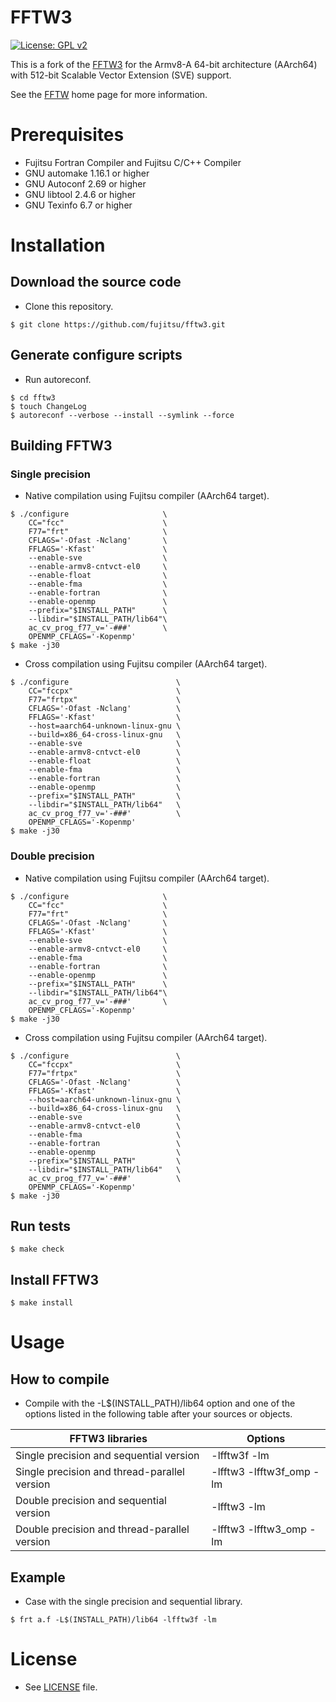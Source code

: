 FFTW3
======
[![License: GPL v2](https://img.shields.io/badge/License-GPL%20v2-blue.svg)](https://www.gnu.org/licenses/old-licenses/gpl-2.0.en.html)



This is a fork of the [FFTW3](https://github.com/FFTW/fftw3) for the Armv8-A 64-bit architecture (AArch64) with 512-bit Scalable Vector Extension (SVE) support.

See the [FFTW](http://www.fftw.org/) home page for more information.

# Prerequisites

* Fujitsu Fortran Compiler and Fujitsu C/C++ Compiler
* GNU automake 1.16.1 or higher
* GNU Autoconf 2.69 or higher
* GNU libtool 2.4.6 or higher
* GNU Texinfo 6.7 or higher

# Installation

## Download the source code
* Clone this repository.

```
$ git clone https://github.com/fujitsu/fftw3.git
```

## Generate configure scripts
* Run autoreconf.

```
$ cd fftw3
$ touch ChangeLog
$ autoreconf --verbose --install --symlink --force
```

## Building FFTW3

### Single precision
* Native compilation using Fujitsu compiler (AArch64 target).

```
$ ./configure                     \
    CC="fcc"                      \
    F77="frt"                     \
    CFLAGS='-Ofast -Nclang'       \
    FFLAGS='-Kfast'               \
    --enable-sve                  \
    --enable-armv8-cntvct-el0     \
    --enable-float                \
    --enable-fma                  \
    --enable-fortran              \
    --enable-openmp               \
    --prefix="$INSTALL_PATH"      \
    --libdir="$INSTALL_PATH/lib64"\
    ac_cv_prog_f77_v='-###'       \
    OPENMP_CFLAGS='-Kopenmp'
$ make -j30
```

* Cross compilation using Fujitsu compiler (AArch64 target).

```
$ ./configure                        \
    CC="fccpx"                       \
    F77="frtpx"                      \
    CFLAGS='-Ofast -Nclang'          \
    FFLAGS='-Kfast'                  \
    --host=aarch64-unknown-linux-gnu \
    --build=x86_64-cross-linux-gnu   \
    --enable-sve                     \
    --enable-armv8-cntvct-el0        \
    --enable-float                   \
    --enable-fma                     \
    --enable-fortran                 \
    --enable-openmp                  \
    --prefix="$INSTALL_PATH"         \
    --libdir="$INSTALL_PATH/lib64"   \
    ac_cv_prog_f77_v='-###'          \
    OPENMP_CFLAGS='-Kopenmp'
$ make -j30
```

### Double precision
* Native compilation using Fujitsu compiler (AArch64 target).

```
$ ./configure                     \
    CC="fcc"                      \
    F77="frt"                     \
    CFLAGS='-Ofast -Nclang'       \
    FFLAGS='-Kfast'               \
    --enable-sve                  \
    --enable-armv8-cntvct-el0     \
    --enable-fma                  \
    --enable-fortran              \
    --enable-openmp               \
    --prefix="$INSTALL_PATH"      \
    --libdir="$INSTALL_PATH/lib64"\
    ac_cv_prog_f77_v='-###'       \
    OPENMP_CFLAGS='-Kopenmp'
$ make -j30
```

* Cross compilation using Fujitsu compiler (AArch64 target).

```
$ ./configure                        \
    CC="fccpx"                       \
    F77="frtpx"                      \
    CFLAGS='-Ofast -Nclang'          \
    FFLAGS='-Kfast'                  \
    --host=aarch64-unknown-linux-gnu \
    --build=x86_64-cross-linux-gnu   \
    --enable-sve                     \
    --enable-armv8-cntvct-el0        \
    --enable-fma                     \
    --enable-fortran                 \
    --enable-openmp                  \
    --prefix="$INSTALL_PATH"         \
    --libdir="$INSTALL_PATH/lib64"   \
    ac_cv_prog_f77_v='-###'          \
    OPENMP_CFLAGS='-Kopenmp'
$ make -j30
```


## Run tests

```
$ make check
```

## Install FFTW3

```
$ make install
```

# Usage

## How to compile
* Compile with the -L$(INSTALL_PATH)/lib64 option and one of the options
  listed in the following table after your sources or objects.

| FFTW3 libraries                   　　　　　  | Options                   |
| --------------------------------------------- | ------------------------ |
| Single precision and sequential version       | -lfftw3f -lm             |
| Single precision and thread-parallel version  | -lfftw3 -lfftw3f_omp -lm |
| Double precision and sequential version　　   | -lfftw3 -lm              |
| Double precision and thread-parallel version  | -lfftw3 -lfftw3_omp -lm  |

## Example

* Case with the single precision and sequential library.

```
$ frt a.f -L$(INSTALL_PATH)/lib64 -lfftw3f -lm
```

# License
* See [LICENSE](https://github.com/fujitsu/fftw3/blob/fj_master/COPYING) file.

